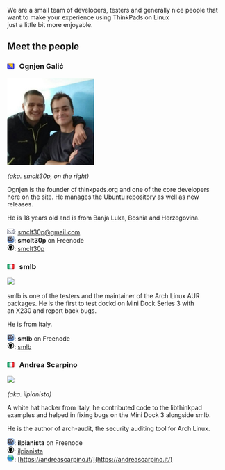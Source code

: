We are a small team of developers, testers and generally nice people that want to make your experience using ThinkPads on Linux    
just a little bit more enjoyable. 

## Meet the people

### <img title="Bosnia and Herzegovina" src="/res/bosnia.png"/> &nbsp; Ognjen Galić

![me](/res/me.jpg) 

*(aka. smclt30p, on the right)*    

Ognjen is the founder of thinkpads.org and one of the core developers     
here on the site. He manages the Ubuntu repository as well as new releases. 

He is 18 years old and is from Banja Luka, Bosnia and Herzegovina.
 
![email](/res/mail.png): <smclt30p@gmail.com>     
![irc](/res/irc.png): __smclt30p__ on Freenode     
![github](/res/github_icon.png): [smclt30p](https://www.github.com/smlb)    

### <img title="Italy" src="/res/italy.png"/> &nbsp; smlb   

<img style="width: 200px" src="https://i.imgur.com/vX4B9PY.png/">

smlb is one of the testers and the maintainer of the Arch Linux AUR    
packages. He is the first to test dockd on Mini Dock Series 3 with    
an X230 and report back bugs.    

He is from Italy.

![irc](/res/irc.png): __smlb__ on Freenode      
![github](/res/github_icon.png): [smlb](https://www.github.com/smlb)

### <img title="Italy" src="/res/italy.png"/> &nbsp; Andrea Scarpino  

<img style="width: 200px" src="https://andreascarpino.it/images/andreascarpino.jpg">   

*(aka. ilpianista)*

A white hat hacker from Italy, he contributed code to the libthinkpad    
examples and helped in fixing bugs on the Mini Dock 3 alongside smlb.    

He is the author of arch-audit, the security auditing tool for Arch Linux.    

![irc](/res/irc.png): __ilpianista__ on Freenode      
![github](/res/github_icon.png): [ilpianista](https://www.github.com/ilpianista)     
![web](/res/web.png): [https://andreascarpino.it/](https://andreascarpino.it/)     
